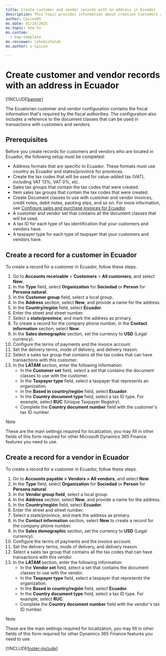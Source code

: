 ```yaml
---
title: Create customer and vendor records with an address in Ecuador
description: This topic provides information about creation Customers and Vendors records with an address in Ecuador. 
author: Cpicon85
ms.date: 01/14/2025
ms.topic: how-to
ms.custom: 
  - bap-template
ms.reviewer: johnmichalak
ms.author: v-cpicon

---
```


 # Create customer and vendor records with an address in Ecuador


[!INCLUDE[banner](../../includes/banner.md)]

The Ecuatorian customer and vendor configuration contains the fiscal information that's required by the fiscal authorities. The configuration also includes a reference to the document classes that can be used in transactions with customers and vendors.

## Prerequisites

Before you create records for customers and vendors who are located in Ecuador, the following setup must be completed:

- Address formats that are specific to Ecuador. These formats must use country as Ecuador and states/province for provinces.
- Create the tax codes that will be used for value-added tax (VAT), including VAT  13%, VAT 0%, etc.
- Sales tax groups that contain the tax codes that were created.
- Item sales tax groups that contain the tax codes that were created.
- Create Document classes to use with customer and vendor invoices, credit notes, debit notes, packing slips, and so on.  For more information, see [Configure sales and purchase invoices for Ecuador](ltm-configure-invoices-Ecuador.md).
- A customer and vendor set that contains all the document classes that will be used.
- A tax ID for each type of tax identification that your customers and vendors have.
- A taxpayer type for each type of taxpayer that your customers and vendors have.

## Create a record for a customer in Ecuador

To create a record for a customer in Ecuador, follow these steps.

1. Go to **Accounts receivable** \> **Customers** \> **All customers**, and select **New**.
1. In the **Type** field, select **Organization** for **Sociedad** or **Person** for **Persona natural**.
1. In the **Customer group** field, select a local group.
1. In the **Address** section, select **New**, and provide a name for the address.
1. In the **Country/región** field, select **Ecuador**.
1. Enter the street and street number.
1. Select a **state/province**, and mark the address as primary.
1. To create a record for the company phone number, in the **Contact information** section, select **New**.
1. In the **Sales demographic** section, set the currency to **USD** (Legal currency).
1. Configure the terms of payments and the invoice account.
1. Set the delivery terms, mode of delivery, and delivery reason.
1. Select a sales tax group that contains all the tax codes that can have transactions with this customer.
1. In the **LATAM** section, enter the following information:
   - In the **Customer set** field, select a set that contains the document classes to use with the customer.
   - In the **Taxpayer type** field, select a taxpayer that represents an organization. 
   - In the **Based in country/región** field, select **Ecuador**.
   - In the **Country document type** field, select a tax ID type. For example, select **RUC** (Unique Taxpayer Registry).
   - Complete the **Country document number** field with the customer's tax ID number.

> [!NOTE]
> These are the main settings required for localization, you may fill in other fields of this form required for other Microsoft Dynamics 365 Finance features you need to use.
> 

## Create a record for a vendor in Ecuador

To create a record for a customer in Ecuador, follow these steps.

1. Go to **Accounts payable > Vendors > All vendors**, and select **New**.
1. In the **Type** field, select **Organization** for **Sociedad** or **Person** for **Persona natural**.
1. In the **Vendor group field**, select a local group.
1. In the **Address** section, select **New**, and provide a name for the address.
1. In the **Country/región** field, select **Ecuador**.
1. Enter the street and street number.
1. Select a state/province, and mark the address as primary.
1. In the **Contact information** section, select **New** to create a record for the company phone number.
1. In the **Sales demographic** section, set the currency to **USD** (Legal currency).
1. Configure the terms of payments and the invoice account.
1. Set the delivery terms, mode of delivery, and delivery reason.
1. Select a sales tax group that contains all the tax codes that can have transactions with this vendor.
1. In the **LATAM** section, enter the following information:
   - In the **Vendor set** field, select a set that contains the document classes to use with the vendor.
   - In the **Taxpayer type** field, select a taxpayer that represents the organization. 
   - In the **Based in country/región** field, select **Ecuador**.
   - In the **Country document type** field, select a tax ID type. For example, select **RUC**.
   - Complete the **Country document number** field with the vendor's tax ID number.

> [!NOTE]
> These are the main settings required for localization, you may fill in other fields of this form required for other Dynamics 365 Finance features you need to use.


[!INCLUDE[footer-include](../../../includes/footer-banner.md)]
